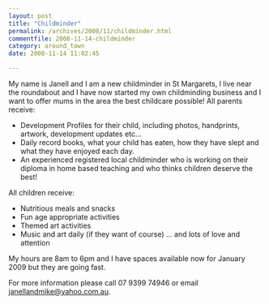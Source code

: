 ```yaml
---
layout: post
title: "Childminder"
permalink: /archives/2008/11/childminder.html
commentfile: 2008-11-14-childminder
category: around_town
date: 2008-11-14 11:02:45

---
```


My name is Janell and I am a new childminder in St Margarets, I live near the roundabout and I have now started my own childminding business and I want to offer mums in the area the best childcare possible! All parents receive:

-   Development Profiles for their child, including photos, handprints, artwork, development updates etc...
-   Daily record books, what your child has eaten, how they have slept and what they have enjoyed each day.
-   An experienced registered local childminder who is working on their diploma in home based teaching and who thinks children deserve the best!

All children receive:

-   Nutritious meals and snacks
-   Fun age appropriate activities
-   Themed art activities
-   Music and art daily (if they want of course)
    ... and lots of love and attention

My hours are 8am to 6pm and I have spaces available now for January 2009 but they are going fast.

For more information please call 07 9399 74946 or email <janellandmike@yahoo.com.au>.
